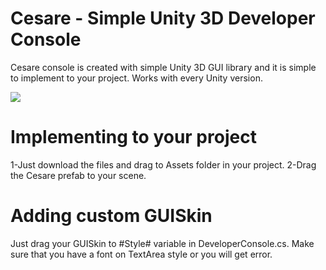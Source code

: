 # Cesare - Simple Unity 3D Developer Console
Cesare console is created with simple Unity 3D GUI library and it is simple to implement to your project. Works with every Unity version.


![](https://github.com/mustafayaya/Unity-Developer-Console/blob/master/developer_console.png )


# Implementing to your project
1-Just download the files and drag to Assets folder in your project.
2-Drag the Cesare prefab to your scene.

# Adding custom GUISkin
Just drag your GUISkin to #Style# variable in DeveloperConsole.cs. Make sure that you have a font on TextArea style or you will get error.

